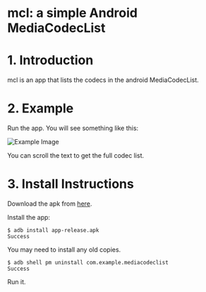 # mcl: a simple Android MediaCodecList

# 1. Introduction

mcl is an app that lists the codecs in the android MediaCodecList.


# 2. Example

Run the app. You will see something like this:

![Example Image](https://github.com/chemag/mcl/raw/master/doc/pixel1.png "MCL running on a Pixel 1")

You can scroll the text to get the full codec list.


# 3. Install Instructions

Download the apk from [here](https://github.com/chemag/mcl/blob/master/app/release/app-release.apk).

Install the app:

```
$ adb install app-release.apk
Success
```

You may need to install any old copies.

```
$ adb shell pm uninstall com.example.mediacodeclist
Success
```

Run it.

